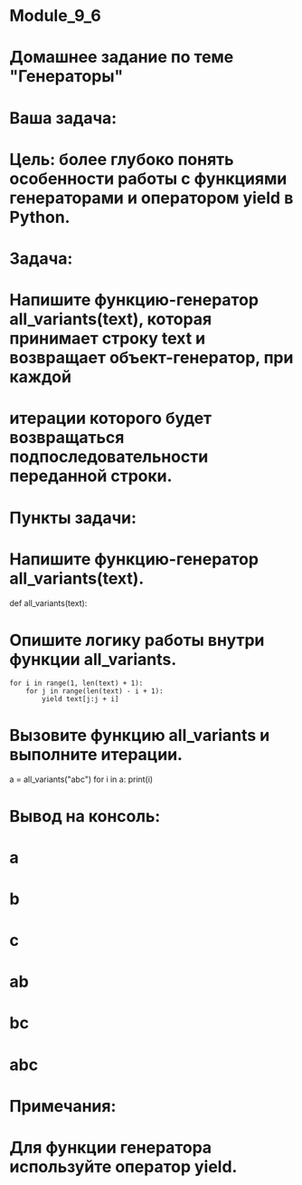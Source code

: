 # Module_9_6
# Домашнее задание по теме "Генераторы"
# Ваша задача:
# Цель: более глубоко понять особенности работы с функциями генераторами и оператором yield в Python.
# Задача:
# Напишите функцию-генератор all_variants(text), которая принимает строку text и возвращает объект-генератор, при каждой
# итерации которого будет возвращаться подпоследовательности переданной строки.
# Пункты задачи:
# Напишите функцию-генератор all_variants(text).

def all_variants(text):
    
# Опишите логику работы внутри функции all_variants.

    for i in range(1, len(text) + 1):
        for j in range(len(text) - i + 1):
            yield text[j:j + i]


# Вызовите функцию all_variants и выполните итерации.

a = all_variants("abc")
for i in a:
    print(i)

# Вывод на консоль:
# a
# b
# c
# ab
# bc
# abc
# Примечания:
# Для функции генератора используйте оператор yield.

